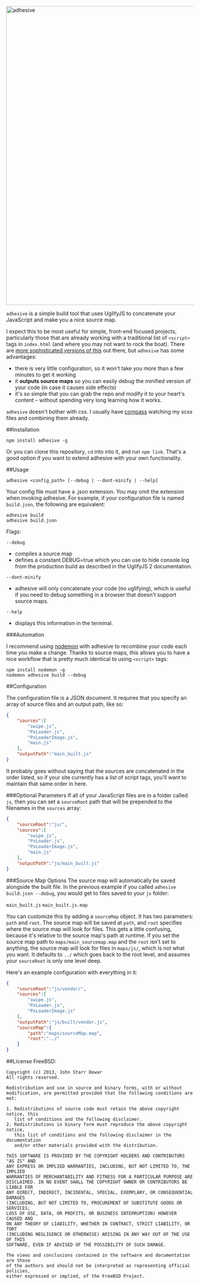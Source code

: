 <img src="https://s3.amazonaws.com/jstarrdewar.com.bucket/adhesive.jpg" alt="adhesive" width="800">

`adhesive` is a simple build tool that uses UglifyJS to concatenate your JavaScript and make you a nice source map.

I expect this to be most useful for simple, front-end focused projects, particularly those that are already working with a traditional list of `<script>` tags in `index.html` (and where you may not want to rock the boat).  There are [more sophisticated versions of this](https://github.com/h5bp/node-build-script) out there, but `adhesive` has some advantages: 
- there is very little configuration, so it won't take you more than a few minutes to get it working 
- it __outputs source maps__ so you can easily debug the minified version of your code (in case it causes side effects) 
- it's so simple that you can grab the repo and modify it to your heart's content – without spending very long learning how it works.

`adhesive` doesn't bother with css.  I usually have [compass](http://compass-style.org/) watching my scss files and combining them already.

##Installation

`npm install adhesive -g`

Or you can clone this repository, `cd` into into it, and run `npm link`.  That's a good option if you want to extend adhesive with your own functionality.

##Usage

`adhesive <config_path> [--debug | --dont-minify | --help]`

Your config file must have a .json extension.  You may omit the extension when invoking adhesive. For example, if your configuration file is named `build.json`, the following are equivalent:

`adhesive build`<br/>
`adhesive build.json`

Flags:

`--debug`
- compiles a source map
- defines a constant DEBUG=true which you can use to hide console.log from the production build as described in the UglifyJS 2 documentation.

`--dont-minify`
- adhesive will only concatenate your code (no uglifying), which is useful if you need to debug something in a browser that doesn't support source maps.

`--help`
- displays this information in the terminal.

###Automation

I recommend using [nodemon](https://github.com/remy/nodemon) with adhesive to recombine your code each time you make a change.  Thanks to source maps, this allows you to have a nice workflow that is pretty much identical to using `<script>` tags:

`npm install nodemon -g`<br/>
`nodemon adhesive build --debug`

##Configuration

The configuration file is a JSON document.  It requires that you specify an array of source files and an output path, like so:

```json
{
    "sources":[
        "swipe.js",
        "PxLoader.js",
        "PxLoaderImage.js",
        "main.js"
    ],
    "outputPath":"main_built.js"
}
```
It probably goes without saying that the sources are concatenated in the order listed, so if your site currently has a list of script tags, you'll want to maintain that same order in here.

###Optional Parameters
If all of your JavaScript files are in a folder called `js`, then you can set a `sourceRoot` path that will be prepended to the filenames in the `sources` array:

```json
{
    "sourceRoot":"js/",
    "sources":[
        "swipe.js",
        "PxLoader.js",
        "PxLoaderImage.js",
        "main.js"
    ],
    "outputPath":"js/main_built.js"
}
```
###Source Map Options
The source map will automatically be saved alongside the built file.  In the previous example if you called `adhesive build.json --debug`, you would get to files saved to your `js` folder:

`main_built.js`
`main_built.js.map`

You can customize this by adding a `sourceMap` object.  It has two parameters: `path` and `root`.  The source map will be saved at `path`, and `root` specifies where the source map will look for files.  This gets a little confusing, because it's relative to the source map's path at runtime.  If you set the source map path to `maps/main_sourcemap.map` and the `root` isn't set to anything, the source map will look for files in `maps/js/`, which is not what you want.  It defaults to `../` which goes back to the root level, and assumes your `sourceRoot` is only one level deep.  

Here's an example configuration with everything in it:

```json
{
    "sourceRoot":"js/vendor/",
    "sources":[
        "swipe.js",
        "PxLoader.js",
        "PxLoaderImage.js"
    ],
    "outputPath":"js/built/vendor.js",
    "sourceMap":{
        "path":"maps/sourceMap.map",
        "root":"../"
    }
}
```

##License
FreeBSD:
```
Copyright (c) 2013, John Starr Dewar
All rights reserved.

Redistribution and use in source and binary forms, with or without
modification, are permitted provided that the following conditions are met: 

1. Redistributions of source code must retain the above copyright notice, this
   list of conditions and the following disclaimer. 
2. Redistributions in binary form must reproduce the above copyright notice,
   this list of conditions and the following disclaimer in the documentation
   and/or other materials provided with the distribution. 

THIS SOFTWARE IS PROVIDED BY THE COPYRIGHT HOLDERS AND CONTRIBUTORS "AS IS" AND
ANY EXPRESS OR IMPLIED WARRANTIES, INCLUDING, BUT NOT LIMITED TO, THE IMPLIED
WARRANTIES OF MERCHANTABILITY AND FITNESS FOR A PARTICULAR PURPOSE ARE
DISCLAIMED. IN NO EVENT SHALL THE COPYRIGHT OWNER OR CONTRIBUTORS BE LIABLE FOR
ANY DIRECT, INDIRECT, INCIDENTAL, SPECIAL, EXEMPLARY, OR CONSEQUENTIAL DAMAGES
(INCLUDING, BUT NOT LIMITED TO, PROCUREMENT OF SUBSTITUTE GOODS OR SERVICES;
LOSS OF USE, DATA, OR PROFITS; OR BUSINESS INTERRUPTION) HOWEVER CAUSED AND
ON ANY THEORY OF LIABILITY, WHETHER IN CONTRACT, STRICT LIABILITY, OR TORT
(INCLUDING NEGLIGENCE OR OTHERWISE) ARISING IN ANY WAY OUT OF THE USE OF THIS
SOFTWARE, EVEN IF ADVISED OF THE POSSIBILITY OF SUCH DAMAGE.

The views and conclusions contained in the software and documentation are those
of the authors and should not be interpreted as representing official policies, 
either expressed or implied, of the FreeBSD Project.
```
